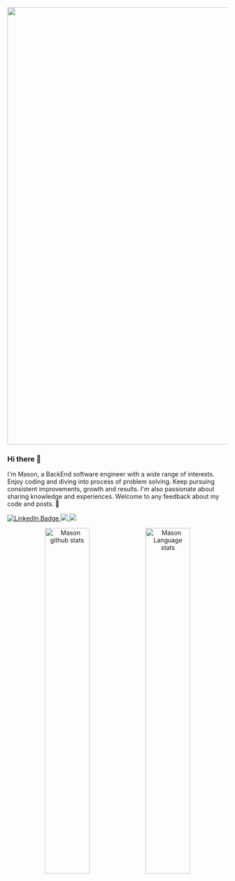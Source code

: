 <div id="header" align="center">
  <img src="https://media.giphy.com/media/10zxDv7Hv5RF9C/giphy.gif" width="1000"/>
</div>

### Hi there 👋

I'm Mason, a BackEnd software engineer with a wide range of interests.
Enjoy coding and diving into process of problem solving.
Keep pursuing consistent improvements, growth and results.
I'm also passionate about sharing knowledge and experiences.
Welcome to any feedback about my code and posts. 🤗

<div id="badges" align="left">
  <a href="https://www.linkedin.com/in/masonyu/">  
    <img src="https://img.shields.io/badge/LinkedIn-blue?style=for-the-badge&logo=linkedin&logoColor=white" alt="LinkedIn Badge"/>
  </a>
  <a href="mailto:t100210022002@gmail.com">
    <img src="https://img.shields.io/badge/gmail-%23d44638.svg?&style=for-the-badge&logo=gmail&logoColor=white"/>
  </a>
  <a href="https://medium.com/@white_100">
    <img src="https://img.shields.io/badge/medium-%23000000.svg?&style=for-the-badge&logo=medium&logoColor=white"/>
  </a>
</div>

<p align="center">
  <img width="45%" align="center" alt="Mason github stats" src="https://github-readme-stats.vercel.app/api?username=masonCalmAndCode&show_icons=true&hide_border=true&theme=dark" />
  <img width="45%" align="center" alt="Mason Language stats" src="https://github-readme-stats.vercel.app/api/top-langs/?username=masonCalmAndCode" />
</p>

<!--
**masonCalmAndCode/masonCalmAndCode** is a ✨ _special_ ✨ repository because its `README.md` (this file) appears on your GitHub profile.
Here are some ideas to get you started:

- 🔭 I’m currently working on ...
- 💬 Ask me about ...
- 🌱 I’m currently learning ...
- 👯 I’m looking to collaborate on ...
- 🤔 I’m looking for help with ...
- 📫 How to reach me: ...
- 😄 Pronouns: ...
- ⚡ Fun fact: ...
-->
